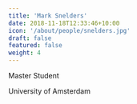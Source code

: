```yaml
---
title: 'Mark Snelders'
date: 2018-11-18T12:33:46+10:00
icon: '/about/people/snelders.jpg'
draft: false
featured: false
weight: 4
---
```


Master Student

University of Amsterdam
